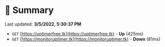 # 📖 Summary
Last updated: **3/5/2022, 5:30:37 PM**

- `GET` [https://uptimerfree.tk](https://uptimerfree.tk) - **Up** (425ms)
- `GET` [https://monitoruptimer.tk](https://monitoruptimer.tk) - **Down** (81ms)
